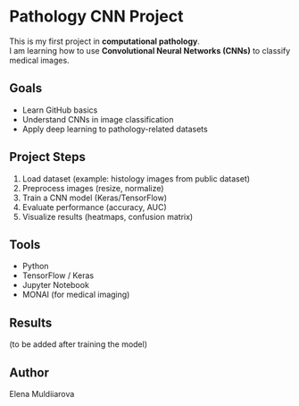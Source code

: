 # Pathology CNN Project

This is my first project in **computational pathology**.  
I am learning how to use **Convolutional Neural Networks (CNNs)** to classify medical images.

## Goals
- Learn GitHub basics
- Understand CNNs in image classification
- Apply deep learning to pathology-related datasets

## Project Steps
1. Load dataset (example: histology images from public dataset)
2. Preprocess images (resize, normalize)
3. Train a CNN model (Keras/TensorFlow)
4. Evaluate performance (accuracy, AUC)
5. Visualize results (heatmaps, confusion matrix)

## Tools
- Python
- TensorFlow / Keras
- Jupyter Notebook
- MONAI (for medical imaging)

## Results
(to be added after training the model)

## Author
Elena Muldiiarova
